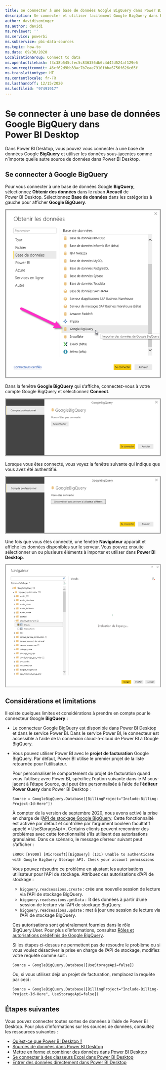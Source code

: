 ```yaml
---
title: Se connecter à une base de données Google BigQuery dans Power BI Desktop
description: Se connecter et utiliser facilement Google BigQuery dans Power BI Desktop
author: davidiseminger
ms.author: davidi
ms.reviewer: ''
ms.service: powerbi
ms.subservice: pbi-data-sources
ms.topic: how-to
ms.date: 09/30/2020
LocalizationGroup: Connect to data
ms.openlocfilehash: f3c38b545cfec5c836356db6c4d42d524af129e6
ms.sourcegitcommit: 46cf62d9bb33ac7b7eae7910fbba6756f626c65f
ms.translationtype: HT
ms.contentlocale: fr-FR
ms.lasthandoff: 12/15/2020
ms.locfileid: "97491917"
---
```

# <a name="connect-to-a-google-bigquery-database-in-power-bi-desktop"></a>Se connecter à une base de données Google BigQuery dans Power BI Desktop
Dans Power BI Desktop, vous pouvez vous connecter à une base de données Google **BigQuery** et utiliser les données sous-jacentes comme n’importe quelle autre source de données dans Power BI Desktop.

## <a name="connect-to-google-bigquery"></a>Se connecter à Google BigQuery
Pour vous connecter à une base de données Google **BigQuery**, sélectionnez **Obtenir des données** dans le ruban **Accueil** de Power BI Desktop. Sélectionnez **Base de données** dans les catégories à gauche pour afficher **Google BigQuery**.

![Obtenir la boîte de dialogue de données pour Google BigQuery](media/desktop-connect-bigquery/connect_bigquery_01.png)

Dans la fenêtre **Google BigQuery** qui s’affiche, connectez-vous à votre compte Google BigQuery et sélectionnez **Connect**.

![Se connecter à Google BigQuery](media/desktop-connect-bigquery/connect_bigquery_02.png)

Lorsque vous êtes connecté, vous voyez la fenêtre suivante qui indique que vous avez été authentifié. 

![Connecté à Google](media/desktop-connect-bigquery/connect_bigquery_02b.png)

Une fois que vous êtes connecté, une fenêtre **Navigateur** apparaît et affiche les données disponibles sur le serveur. Vous pouvez ensuite sélectionner un ou plusieurs éléments à importer et utiliser dans **Power BI Desktop**.

![Données de Google BigQuery](media/desktop-connect-bigquery/connect_bigquery_03.png)

## <a name="considerations-and-limitations"></a>Considérations et limitations
Il existe quelques limites et considérations à prendre en compte pour le connecteur Google **BigQuery** :

* Le connecteur Google BigQuery est disponible dans Power BI Desktop et dans le service Power BI. Dans le service Power BI, le connecteur est accessible à l’aide de la connexion cloud-à-cloud de Power BI à Google BigQuery.

* Vous pouvez utiliser Power BI avec le **projet de facturation** Google BigQuery. Par défaut, Power BI utilise le premier projet de la liste retournée pour l’utilisateur. 

  Pour personnaliser le comportement du projet de facturation quand vous l’utilisez avec Power BI, spécifiez l’option suivante dans le M sous-jacent à l’étape Source, qui peut être personnalisée à l’aide de l’**éditeur Power Query** dans Power BI Desktop :

  ```
  Source = GoogleBigQuery.Database([BillingProject="Include-Billing-Project-Id-Here"])
  ```

  À compter de la version de septembre 2020, nous avons activé la prise en charge de l’[API de stockage Google BigQuery](https://cloud.google.com/bigquery/docs/reference/storage). Cette fonctionnalité est activée par défaut et contrôlée par l’argument booléen facultatif appelé « UseStorageApi ». Certains clients peuvent rencontrer des problèmes avec cette fonctionnalité s’ils utilisent des autorisations granulaires. Dans ce scénario, le message d’erreur suivant peut s’afficher :

  `ERROR [HY000] [Microsoft][BigQuery] (131) Unable to authenticate with Google BigQuery Storage API. Check your account permissions`

  Vous pouvez résoudre ce problème en ajustant les autorisations utilisateur pour l’API de stockage. Attribuez ces autorisations d’API de stockage :

  - `bigquery.readsessions.create` : crée une nouvelle session de lecture via l’API de stockage BigQuery.
  - `bigquery.readsessions.getData` : lit des données à partir d’une session de lecture via l’API de stockage BigQuery.
  - `bigquery.readsessions.update` : met à jour une session de lecture via l’API de stockage BigQuery.

  Ces autorisations sont généralement fournies dans le rôle BigQuery.User. Pour plus d’informations, consultez [Rôles et autorisations prédéfinis de Google BigQuery](https://cloud.google.com/bigquery/docs/access-control).
  
  Si les étapes ci-dessus ne permettent pas de résoudre le problème ou si vous voulez désactiver la prise en charge de l’API de stockage, modifiez votre requête comme suit :
  ```
  Source = GoogleBigQuery.Database([UseStorageApi=false])
  ```
  Ou, si vous utilisez déjà un projet de facturation, remplacez la requête par ceci :
  ```
  Source = GoogleBigQuery.Database([BillingProject="Include-Billing-Project-Id-Here", UseStorageApi=false])
  ```

## <a name="next-steps"></a>Étapes suivantes
Vous pouvez connecter toutes sortes de données à l’aide de Power BI Desktop. Pour plus d’informations sur les sources de données, consultez les ressources suivantes :

* [Qu’est-ce que Power BI Desktop ?](../fundamentals/desktop-what-is-desktop.md)
* [Sources de données dans Power BI Desktop](desktop-data-sources.md)
* [Mettre en forme et combiner des données dans Power BI Desktop](desktop-shape-and-combine-data.md)
* [Se connecter à des classeurs Excel dans Power BI Desktop](desktop-connect-excel.md)   
* [Entrer des données directement dans Power BI Desktop](desktop-enter-data-directly-into-desktop.md)   
